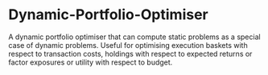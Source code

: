 # Dynamic-Portfolio-Optimiser
A dynamic portfolio optimiser that can compute static problems as a special case of dynamic problems. Useful for optimising execution baskets with respect to transaction costs, holdings with respect to expected returns or factor exposures or utility with respect to budget.
